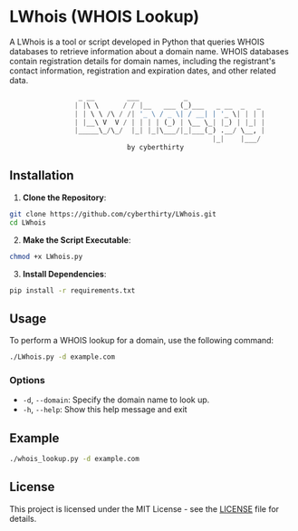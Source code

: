 # LWhois (WHOIS Lookup)

A LWhois is a tool or script developed in Python that queries WHOIS databases to retrieve information about a domain name. WHOIS databases contain registration details for domain names, including the registrant's contact information, registration and expiration dates, and other related data.

```python
                 _ __        ___           _
                | |\ \      / / |__   ___ (_)___   _ __  _   _
                | | \ \ /\ / /| '_ \ / _ \| / __| | '_ \| | | |
                | |__\ V  V / | | | | (_) | \__ \_| |_) | |_| |
                |_____\_/\_/  |_| |_|\___/|_|___(_) .__/ \__, |
                                                  |_|    |___/
                             by cyberthirty
```

## Installation

1. **Clone the Repository**:
  ```bash
  git clone https://github.com/cyberthirty/LWhois.git
  cd LWhois
  ```

2. **Make the Script Executable**:
  ```bash
  chmod +x LWhois.py
  ```

3. **Install Dependencies**:
  ```bash
  pip install -r requirements.txt
  ```

## Usage

To perform a WHOIS lookup for a domain, use the following command:

```bash
./LWhois.py -d example.com
```

### Options

- `-d`, `--domain`: Specify the domain name to look up.
- `-h`, `--help`: Show this help message and exit

## Example

```bash
./whois_lookup.py -d example.com
```


## License

This project is licensed under the MIT License - see the [LICENSE](LICENSE) file for details.

